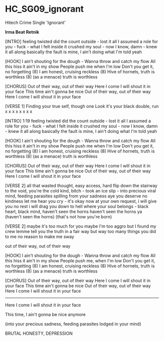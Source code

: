 # HC_SG09_ignorant
Hitech Crime Single 'Ignorant'

**Irma Beat Retnik**

[INTRO]
feeling twisted did the count outside - lost it all
I assumed a role for you - fuck - what I felt inside 
it crushed my soul - now I know, damn - knew it all along 
basically the fault is mine, I ain't doing what I'm told yeah

[HOOK]
I ain't shouting for the dough - 
Wanna throw and catch my flow
All this hiss it ain't in my show
People push me when I'm low 
Don't you get it, no forgetting (8)
I am honest, cruising reckless (8)
Hive of hornets, truth is worthless (8)
(as a menace) truth is worthless

[CHORUS]
Out of their way, out of their way
Here I come I will shout it in your face
This time ain't gonna be nice
Out of their way, out of their way
Here I come I will shout it in your face

[VERSE 1]
Finding your true self, though one 
Look it's your black double, run
x
x
x
x
x
x
x
x

[INTRO] 1:19
feeling twisted did the count outside - lost it all
I assumed a role for you - fuck - what I felt inside 
it crushed my soul - now I know, damn - knew it all along 
basically the fault is mine, I ain't doing what I'm told yeah

[HOOK]
I ain't shouting for the dough - 
Wanna throw and catch my flow
All this hiss it ain't in my show
People push me when I'm low 
Don't you get it, no forgetting (8)
I am honest, cruising reckless (8)
Hive of hornets, truth is worthless (8)
(as a menace) truth is worthless

[CHORUS]
Out of their way, out of their way
Here I come I will shout it in your face
This time ain't gonna be nice
Out of their way, out of their way
Here I come I will shout it in your face

[VERSE 2]
all that wasted thought, easy access, hard flip
down the stairway to the void, you're the cold kind, bitch -
took an ice slip - into precious viral mind, feeding parasites spilling from your sadness aye
you deserve no kindness
let me hear you cry - it's okay now 
at your own request, i will give you no rest 
i will drag you down to hell where your soul belongs -
black heart, black mind, haven't seen the horns
haven't seen the horns ya (haven't seen the horns)
(that's not how you're born)

[VERSE 2]
maybe it's too much for you 
maybe I'm too aggro but I found my crew
lemme tell you the truth in a fair way 
but way too many things you did to me
no reason to make me sway

out of their way, out of their way

[HOOK]
I ain't shouting for the dough - 
Wanna throw and catch my flow
All this hiss it ain't in my show
People push me, when I'm low 
Don't you get it, no forgetting (8)
I am honest, cruising reckless (8)
Hive of hornets, truth is worthless (8)
(as a menace) truth is worthless

[CHORUS]
Out of their way, out of their way
Here I come I will shout it in your face
This time ain't gonna be nice
Out of their way, out of their way
Here I come I will shout it in your face





---
Here I come I will shout it in your face

This time, I ain't gonna be nice 
anymore

(into your precious sadness, feeding parasites lodged in your mind)


BRUTAL HONESTY, DEPRESSION
